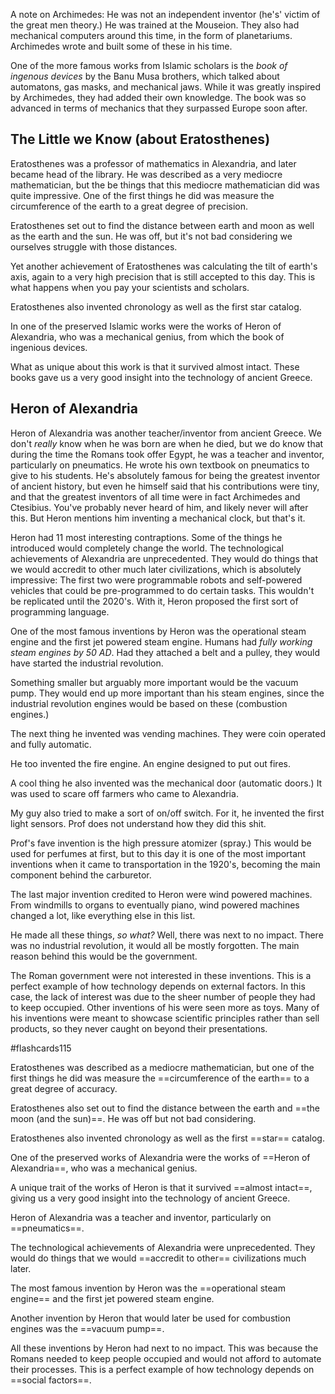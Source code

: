 A note on Archimedes: He was not an independent inventor (he's' victim of the great men theory.) He was trained at the Mouseion. They also had mechanical computers around this time, in the form of planetariums. Archimedes wrote and built some of these in his time.

One of the more famous works from Islamic scholars is the *book of ingenous devices* by the Banu Musa brothers, which talked about automatons, gas masks, and mechanical jaws. While it was greatly inspired by Archimedes, they had added their own knowledge. The book was so advanced in terms of mechanics that they surpassed Europe soon after.

## The Little we Know (about Eratosthenes)

Eratosthenes was a professor of mathematics in Alexandria, and later became head of the library. He was described as a very mediocre mathematician, but the be things that this mediocre mathematician did was quite impressive. One of the first things he did was measure the circumference of the earth to a great degree of precision.

Eratosthenes set out to find the distance between earth and moon as well as the earth and the sun. He was off, but it's not bad considering we ourselves struggle with those distances.

Yet another achievement of Eratosthenes was calculating the tilt of earth's axis, again to a very high precision that is still accepted to this day. This is what happens when you pay your scientists and scholars.

Eratosthenes also invented chronology as well as the first star catalog.

In one of the preserved Islamic works were the works of Heron of Alexandria, who was a mechanical genius, from which the book of ingenious devices.

What as unique about this work is that it survived almost intact. These books gave us a very good insight into the technology of ancient Greece.

## Heron of Alexandria

Heron of Alexandria was another teacher/inventor from ancient Greece. We don't *really* know when he was born are when he died, but we do know that during the time the Romans took offer Egypt, he was a teacher and inventor, particularly on pneumatics.  He wrote his own textbook on pneumatics to give to his students. He's absolutely famous for being the greatest inventor of ancient history, but even he himself said that his contributions were tiny, and that the greatest inventors of all time were in fact Archimedes and Ctesibius. You've probably never heard of him, and likely never will after this. But Heron mentions him inventing a mechanical clock, but that's it.

Heron had 11 most interesting contraptions. Some of the things he introduced would completely change the world. The technological achievements of Alexandria are unprecedented. They would do things that we would accredit to other much later civilizations, which is absolutely impressive: The first two were programmable robots and self-powered vehicles that could be pre-programmed to do certain tasks. This wouldn't be replicated until the 2020's. With it, Heron proposed the first sort of programming language.

One of the most famous inventions by Heron was the operational steam engine and the first jet powered steam engine. Humans had *fully working steam engines by 50 AD*. Had they attached a belt and a pulley, they would have started the industrial revolution.

Something smaller but arguably more important would be the vacuum pump. They would end up more important than his steam engines, since the industrial revolution engines would be based on these (combustion engines.)

The next thing he invented was vending machines. They were coin operated and fully automatic.

He too invented the fire engine. An engine designed to put out fires.

A cool thing he also invented was the mechanical door (automatic doors.) It was used to scare off farmers who came to Alexandria.

My guy also tried to make a sort of on/off switch. For it, he invented the first light sensors. Prof does not understand how they did this shit.

Prof's fave invention is the high pressure atomizer (spray.) This would be used for perfumes at first, but to this day it is one of the most important inventions when it came to transportation in the 1920's, becoming the main component behind the carburetor.

The last major invention credited to Heron were wind powered machines. From windmills to organs to eventually piano, wind powered machines changed a lot, like everything else in this list.

He made all these things, *so what?* Well, there was next to no impact. There was no industrial revolution, it would all be mostly forgotten. The main reason behind this would be the government.

The Roman government were not interested in these inventions. This is a perfect example of how technology depends on external factors. In this case, the lack of interest was due to the sheer number of people they had to keep occupied. Other inventions of his were seen more as toys. Many of his inventions were meant to showcase scientific principles rather than sell products, so they never caught on beyond their presentations.

#flashcards115 

Eratosthenes was described as a mediocre mathematician, but one of the first things he did was measure the ==circumference of the earth== to a great degree of accuracy.
<!--SR:!2024-12-27,52,250-->

Eratosthenes also set out to find the distance between the earth and ==the moon (and the sun)==. He was off but not bad considering.
<!--SR:!2024-12-23,48,250-->

Eratosthenes also invented chronology as well as the first ==star== catalog.
<!--SR:!2024-12-23,48,250-->

One of the preserved works of Alexandria were the works of ==Heron of Alexandria==, who was a mechanical genius.
<!--SR:!2024-12-24,49,250-->

A unique trait of the works of Heron is that it survived ==almost intact==, giving us a very good insight into the technology of ancient Greece.
<!--SR:!2024-12-25,50,250-->

Heron of Alexandria was a teacher and inventor, particularly on ==pneumatics==.
<!--SR:!2024-12-26,51,250-->

The technological achievements of Alexandria were unprecedented. They would do things that we would ==accredit to other== civilizations much later.
<!--SR:!2024-12-25,50,250-->

The most famous invention by Heron was the ==operational steam engine== and the first jet powered steam engine.
<!--SR:!2024-12-26,51,250-->

Another invention by Heron that would later be used for combustion engines was the ==vacuum pump==.
<!--SR:!2024-12-27,52,250-->

All these inventions by Heron had next to no impact. This was because the Romans needed to keep people occupied and would not afford to automate their processes. This is a perfect example of how technology depends on ==social factors==.
<!--SR:!2024-12-24,49,250-->